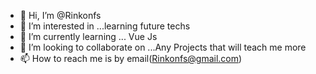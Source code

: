 - 👋 Hi, I’m @Rinkonfs
- 👀 I’m interested in ...learning future techs
- 🌱 I’m currently learning ... Vue Js
- 💞️ I’m looking to collaborate on ...Any Projects that will teach me more
- 📫 How to reach me is by email(Rinkonfs@gmail.com)

<!---
Rinkonfs/Rinkonfs is a ✨ special ✨ repository because its `README.md` (this file) appears on your GitHub profile.
You can click the Preview link to take a look at your changes.
--->
